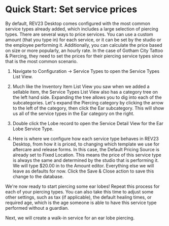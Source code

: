 # Quick Start: Set service prices

By default, REV23 Desktop comes configured with the most common service types already added, which includes a large selection of piercing types. There are several ways to price services. You can use a custom amount (that you type in) for each service, or it can be set by the studio or the employee performing it. Additionally, you can calculate the price based on size or more popularly, an hourly rate. In the case of Gotham City Tattoo & Piercing, they need to set the prices for their piercing service types since that is the most common scenario.

1. Navigate to Configuration -> Service Types to open the Service Types List View. 

2. Much like the Inventory Item List View you saw when we added a sellable item, the Service Types List View also has a category tree on the left hand side. Expanding the tree allows you to dig into each of the subcategories. Let's expand the Piercing category by clicking the arrow to the left of the category, then click the Ear subcategory. This will show us all of the service types in the Ear category on the right.
   
3. Double click the Lobe record to open the Service Detail View for the Ear Lobe Service Type. 

4. Here is where we configure how each service type behaves in REV23 Desktop, from how it is priced, to changing which template we use for aftercare and release forms. In this case, the Default Pricing Source is already set to Fixed Location. This means the price of this service type is always the same and determined by the studio that is performing it. We will type $20.00 in to the Amount editor. Everything else we will leave as defaults for now. Click the Save & Close action to save this change to the database.

We're now ready to start piercing some ear lobes! Repeat this process for each of your piercing types. You can also take this time to adjust some other settings, such as tax (if applicable), the default healing times, or required age, which is the age someone is able to have this service type performed without a guardian.

Next, we will create a walk-in service for an ear lobe piercing.